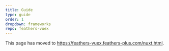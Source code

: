 ```yaml
---
title: Guide
type: guide
order: 1
dropdown: frameworks
repo: feathers-vuex
---
```


This page has moved to https://feathers-vuex.feathers-plus.com/nuxt.html.